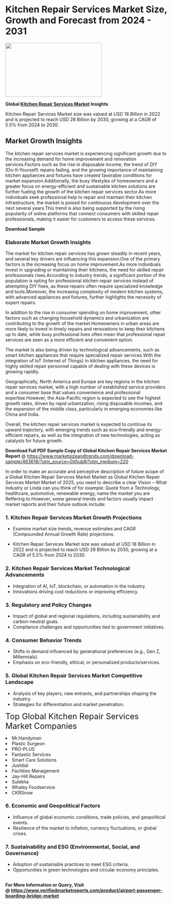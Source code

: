 <H1>Kitchen Repair Services Market Size, Growth and Forecast from 2024 - 2031</H1><img class="aligncenter size-medium wp-image-584254" src="https://thirdeyenews.in/wp-content/uploads/2024/09/Global-Market-Research-300x168.jpeg" alt="" width="300" height="168" /><p><strong>Global&nbsp;<a href="https://www.marketsizeandtrends.com/download-sample/463618/?utm_source=Github8j?utm_medium=220">Kitchen Repair Services Market</a> Insights</strong></p><p>Kitchen Repair Services Market size was valued at USD 18 Billion in 2022 and is projected to reach USD 28 Billion by 2030, growing at a CAGR of 5.5% from 2024 to 2030.</p><p><h2>Market Growth Insights</h2> <p>The kitchen repair services market is experiencing significant growth due to the increasing demand for home improvement and renovation services.Factors such as the rise in disposable income, the trend of DIY (Do-It-Yourself) repairs fading, and the growing importance of maintaining kitchen appliances and fixtures have created favorable conditions for market expansion.Additionally, the busy lifestyles of homeowners and a greater focus on energy-efficient and sustainable kitchen solutions are further fueling the growth of the kitchen repair services sector.As more individuals seek professional help to repair and maintain their kitchen infrastructure, the market is poised for continuous development over the next several years.This trend is also being supported by the rising popularity of online platforms that connect consumers with skilled repair professionals, making it easier for customers to access these services.</p> <p><strong>Download Sample</strong></p> <h3>Elaborate Market Growth Insights</h3> <p>The market for kitchen repair services has grown steadily in recent years, and several key drivers are influencing this expansion.One of the primary factors is the increasing focus on home improvement.As more individuals invest in upgrading or maintaining their kitchens, the need for skilled repair professionals rises.According to industry trends, a significant portion of the population is opting for professional kitchen repair services instead of attempting DIY fixes, as these repairs often require specialized knowledge and tools.Moreover, the increasing complexity of modern kitchen systems, with advanced appliances and fixtures, further highlights the necessity of expert repairs.</p> <p>In addition to the rise in consumer spending on home improvement, other factors such as changing household dynamics and urbanization are contributing to the growth of the market.Homeowners in urban areas are more likely to invest in timely repairs and renovations to keep their kitchens up to date, while busy professional lives often mean that professional repair services are seen as a more efficient and convenient option.</p> <p>The market is also being driven by technological advancements, such as smart kitchen appliances that require specialized repair services.With the integration of IoT (Internet of Things) in kitchen appliances, the need for highly skilled repair personnel capable of dealing with these devices is growing rapidly.</p> <p>Geographically, North America and Europe are key regions in the kitchen repair services market, with a high number of established service providers and a consumer base that values convenience and professional expertise.However, the Asia-Pacific region is expected to see the highest growth rates, driven by rapid urbanization, rising disposable incomes, and the expansion of the middle class, particularly in emerging economies like China and India.</p> <p>Overall, the kitchen repair services market is expected to continue its upward trajectory, with emerging trends such as eco-friendly and energy-efficient repairs, as well as the integration of new technologies, acting as catalysts for future growth.</p> <p><span class=""><strong>Download Full PDF Sample Copy of Global Kitchen Repair Services Market Report</strong> @ <a href="https://www.marketsizeandtrends.com/download-sample/463618/?utm_source=Github8j?utm_medium=220" target="_blank">https://www.marketsizeandtrends.com/download-sample/463618/?utm_source=Github8j?utm_medium=220</a></span></p><p>In order to make an accurate and perceptive description of future scope of a Global&nbsp;Kitchen Repair Services Market Market as Global&nbsp;Kitchen Repair Services Market Market of 2025, you need to describe a clear Vision &ndash; What Industry or Linda can you think of for example: Quote from a Technology, healthcare, automotive, renewable energy, name the market you are Reffering to.However, some general trends and factors usually impact market reports and their future outlook include:</p><h3>1.&nbsp;<strong>Kitchen Repair Services Market Growth Projections</strong></h3><ul><li>Examine market size trends, revenue estimates and CAGR (Compounded Annual Growth Rate) projections.</li><li><p>Kitchen Repair Services Market size was valued at USD 18 Billion in 2022 and is projected to reach USD 28 Billion by 2030, growing at a CAGR of 5.5% from 2024 to 2030.</p></li></ul><h3>2.&nbsp;<strong>Kitchen Repair Services Market Technological Advancements</strong></h3><ul><li>Integration of AI, IoT, blockchain, or automation in the industry.</li><li>Innovations driving cost reductions or improving efficiency.</li></ul><h3>3.&nbsp;<strong>Regulatory and Policy Changes</strong></h3><ul><li>Impact of global and regional regulations, including sustainability and carbon-neutral goals.</li><li>Compliance challenges and opportunities tied to government initiatives.</li></ul><h3>4.&nbsp;<strong>Consumer Behavior Trends</strong></h3><ul><li>Shifts in demand influenced by generational preferences (e.g., Gen Z, Millennials).</li><li>Emphasis on eco-friendly, ethical, or personalized products/services.</li></ul><h3>5.&nbsp;<strong>Global Kitchen Repair Services Market Competitive Landscape</strong></h3><ul><li>Analysis of key players, new entrants, and partnerships shaping the industry.</li><li>Strategies for differentiation and market penetration.</li></ul><p data-pm-slice="1 1 []"><span style="color: inherit; font-family: inherit; font-size: 25px;">Top Global Kitchen Repair Services Market Companies</span></p><div class="" data-test-id=""><p><li>Mr.Handyman</li><li> Plastic Surgeon</li><li> PRO-PLUS</li><li> Fantastic Services</li><li> Smart Care Solutions</li><li> Justdial</li><li> Facilities Management</li><li> Jay-Hill Repairs</li><li> Sulekha</li><li> Whaley Foodservice</li><li> CKRSnow</li></p></div><h3>6.&nbsp;<strong>Economic and Geopolitical Factors</strong></h3><ul><li>Influence of global economic conditions, trade policies, and geopolitical events.</li><li>Resilience of the market to inflation, currency fluctuations, or global crises.</li></ul><h3>7.&nbsp;<strong>Sustainability and ESG (Environmental, Social, and Governance)</strong></h3><ul><li>Adoption of sustainable practices to meet ESG criteria.</li><li>Opportunities in green technologies and circular economy principles.</li></ul><h2><strong style="font-size: 14px;">For More Information or Query, Visit @&nbsp;</strong><a style="background-color: #ffffff; font-size: 14px;" href="https://www.marketsizeandtrends.com/report/kitchen-repair-services-market/" target="_blank">https://www.verifiedmarketreports.com/product/airport-passenger-boarding-bridge-market</a></h2>